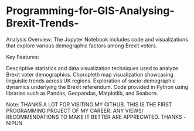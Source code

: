 # Programming-for-GIS-Analysing-Brexit-Trends-
Analysis Overview: The Jupyter Notebook includes code and visualizations that explore various demographic factors among Brexit voters.

Key Features:

Descriptive statistics and data visualization techniques used to analyze Brexit voter demographics. Choropleth map visualization showcasing linguistic trends across UK regions. Exploration of socio-demographic dynamics underlying the Brexit referendum. Code provided in Python using libraries such as Pandas, Geopandas, Matplotlib, and Seaborn.

Note: THANKS A LOT FOR VISITING MY GITHUB. THIS IS THE FIRST PROGRAMMING PROJECT OF MY CAREER. ANY VIEWS/ RECOMMENDATIONS TO MAKE IT BETTER ARE APPRECIATED. 
THANKS 
-NIPUN
